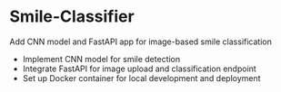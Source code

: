 # Smile-Classifier
Add CNN model and FastAPI app for image-based smile classification

- Implement CNN model for smile detection
- Integrate FastAPI for image upload and classification endpoint
- Set up Docker container for local development and deployment
